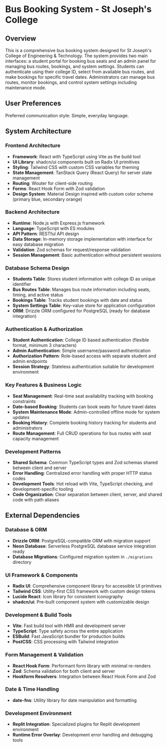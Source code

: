 # Bus Booking System - St Joseph's College

## Overview

This is a comprehensive bus booking system designed for St Joseph's College of Engineering & Technology. The system provides two main interfaces: a student portal for booking bus seats and an admin panel for managing bus routes, bookings, and system settings. Students can authenticate using their college ID, select from available bus routes, and make bookings for specific travel dates. Administrators can manage bus routes, monitor bookings, and control system settings including maintenance mode.

## User Preferences

Preferred communication style: Simple, everyday language.

## System Architecture

### Frontend Architecture
- **Framework**: React with TypeScript using Vite as the build tool
- **UI Library**: shadcn/ui components built on Radix UI primitives
- **Styling**: Tailwind CSS with custom CSS variables for theming
- **State Management**: TanStack Query (React Query) for server state management
- **Routing**: Wouter for client-side routing
- **Forms**: React Hook Form with Zod validation
- **Design System**: Material Design inspired with custom color scheme (primary blue, secondary orange)

### Backend Architecture
- **Runtime**: Node.js with Express.js framework
- **Language**: TypeScript with ES modules
- **API Pattern**: RESTful API design
- **Data Storage**: In-memory storage implementation with interface for easy database migration
- **Validation**: Zod schemas for request/response validation
- **Session Management**: Basic authentication without persistent sessions

### Database Schema Design
- **Students Table**: Stores student information with college ID as unique identifier
- **Bus Routes Table**: Manages bus route information including seats, timing, and active status
- **Bookings Table**: Tracks student bookings with date and status
- **System Settings Table**: Key-value store for application configuration
- **ORM**: Drizzle ORM configured for PostgreSQL (ready for database integration)

### Authentication & Authorization
- **Student Authentication**: College ID based authentication (flexible format, minimum 3 characters)
- **Admin Authentication**: Simple username/password authentication
- **Authorization Pattern**: Role-based access with separate student and admin endpoints
- **Session Strategy**: Stateless authentication suitable for development environment

### Key Features & Business Logic
- **Seat Management**: Real-time seat availability tracking with booking constraints
- **Date-based Booking**: Students can book seats for future travel dates
- **System Maintenance Mode**: Admin-controlled offline mode for system updates
- **Booking History**: Complete booking history tracking for students and administrators
- **Route Management**: Full CRUD operations for bus routes with seat capacity management

### Development Patterns
- **Shared Schema**: Common TypeScript types and Zod schemas shared between client and server
- **Error Handling**: Centralized error handling with proper HTTP status codes
- **Development Tools**: Hot reload with Vite, TypeScript checking, and development-specific tooling
- **Code Organization**: Clear separation between client, server, and shared code with path aliases

## External Dependencies

### Database & ORM
- **Drizzle ORM**: PostgreSQL-compatible ORM with migration support
- **Neon Database**: Serverless PostgreSQL database service integration ready
- **Database Migrations**: Configured migration system in `./migrations` directory

### UI Framework & Components  
- **Radix UI**: Comprehensive component library for accessible UI primitives
- **Tailwind CSS**: Utility-first CSS framework with custom design tokens
- **Lucide React**: Icon library for consistent iconography
- **shadcn/ui**: Pre-built component system with customizable design

### Development & Build Tools
- **Vite**: Fast build tool with HMR and development server
- **TypeScript**: Type safety across the entire application
- **ESBuild**: Fast JavaScript bundler for production builds
- **PostCSS**: CSS processing with Tailwind integration

### Form Management & Validation
- **React Hook Form**: Performant form library with minimal re-renders
- **Zod**: Schema validation for both client and server
- **Hookform Resolvers**: Integration between React Hook Form and Zod

### Date & Time Handling
- **date-fns**: Utility library for date manipulation and formatting

### Development Environment
- **Replit Integration**: Specialized plugins for Replit development environment
- **Runtime Error Overlay**: Development error handling and debugging tools